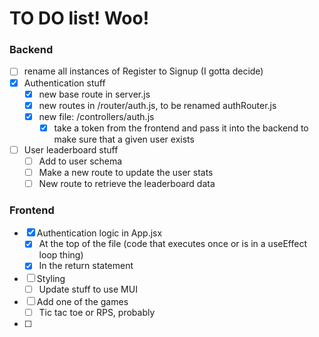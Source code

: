# TO DO list! Woo!

### Backend

- [ ] rename all instances of Register to Signup (I gotta decide)
- [x] Authentication stuff
  - [x] new base route in server.js
  - [x] new routes in /router/auth.js, to be renamed authRouter.js
  - [x] new file: /controllers/auth.js
    - [x] take a token from the frontend and pass it into the backend to make sure that a given user exists
- [ ] User leaderboard stuff
  - [ ] Add to user schema
  - [ ] Make a new route to update the user stats
  - [ ] New route to retrieve the leaderboard data

### Frontend

- [x] Authentication logic in App.jsx
  - [x] At the top of the file (code that executes once or is in a useEffect loop thing)
  - [x] In the return statement
- [ ] Styling
  - [ ] Update stuff to use MUI
- [ ] Add one of the games
  - [ ] Tic tac toe or RPS, probably
- [ ]
